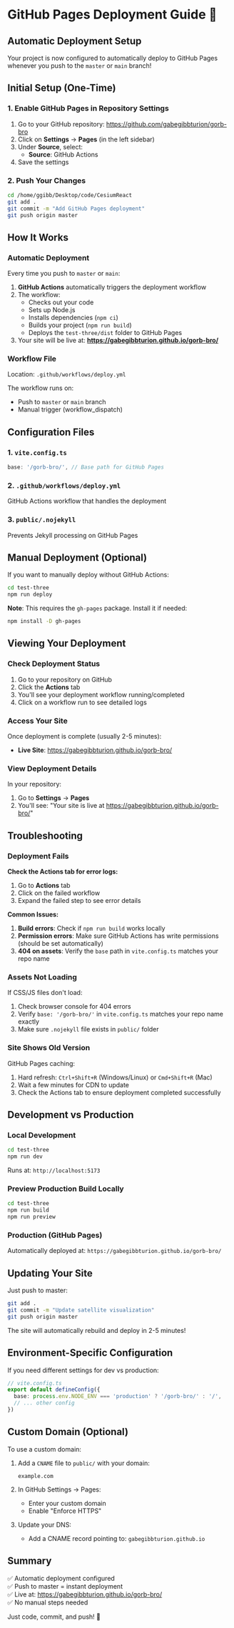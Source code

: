 # GitHub Pages Deployment Guide 🚀

## Automatic Deployment Setup

Your project is now configured to automatically deploy to GitHub Pages whenever you push to the `master` or `main` branch!

## Initial Setup (One-Time)

### 1. Enable GitHub Pages in Repository Settings

1. Go to your GitHub repository: https://github.com/gabegibbturion/gorb-bro
2. Click on **Settings** → **Pages** (in the left sidebar)
3. Under **Source**, select:
   - **Source**: GitHub Actions
4. Save the settings

### 2. Push Your Changes

```bash
cd /home/ggibb/Desktop/code/CesiumReact
git add .
git commit -m "Add GitHub Pages deployment"
git push origin master
```

## How It Works

### Automatic Deployment

Every time you push to `master` or `main`:

1. **GitHub Actions** automatically triggers the deployment workflow
2. The workflow:
   - Checks out your code
   - Sets up Node.js
   - Installs dependencies (`npm ci`)
   - Builds your project (`npm run build`)
   - Deploys the `test-three/dist` folder to GitHub Pages
3. Your site will be live at: **https://gabegibbturion.github.io/gorb-bro/**

### Workflow File

Location: `.github/workflows/deploy.yml`

The workflow runs on:
- Push to `master` or `main` branch
- Manual trigger (workflow_dispatch)

## Configuration Files

### 1. `vite.config.ts`
```typescript
base: '/gorb-bro/', // Base path for GitHub Pages
```

### 2. `.github/workflows/deploy.yml`
GitHub Actions workflow that handles the deployment

### 3. `public/.nojekyll`
Prevents Jekyll processing on GitHub Pages

## Manual Deployment (Optional)

If you want to manually deploy without GitHub Actions:

```bash
cd test-three
npm run deploy
```

**Note**: This requires the `gh-pages` package. Install it if needed:
```bash
npm install -D gh-pages
```

## Viewing Your Deployment

### Check Deployment Status

1. Go to your repository on GitHub
2. Click the **Actions** tab
3. You'll see your deployment workflow running/completed
4. Click on a workflow run to see detailed logs

### Access Your Site

Once deployment is complete (usually 2-5 minutes):
- **Live Site**: https://gabegibbturion.github.io/gorb-bro/

### View Deployment Details

In your repository:
1. Go to **Settings** → **Pages**
2. You'll see: "Your site is live at https://gabegibbturion.github.io/gorb-bro/"

## Troubleshooting

### Deployment Fails

**Check the Actions tab for error logs:**
1. Go to **Actions** tab
2. Click on the failed workflow
3. Expand the failed step to see error details

**Common Issues:**

1. **Build errors**: Check if `npm run build` works locally
2. **Permission errors**: Make sure GitHub Actions has write permissions (should be set automatically)
3. **404 on assets**: Verify the `base` path in `vite.config.ts` matches your repo name

### Assets Not Loading

If CSS/JS files don't load:
1. Check browser console for 404 errors
2. Verify `base: '/gorb-bro/'` in `vite.config.ts` matches your repo name exactly
3. Make sure `.nojekyll` file exists in `public/` folder

### Site Shows Old Version

GitHub Pages caching:
1. Hard refresh: `Ctrl+Shift+R` (Windows/Linux) or `Cmd+Shift+R` (Mac)
2. Wait a few minutes for CDN to update
3. Check the Actions tab to ensure deployment completed successfully

## Development vs Production

### Local Development
```bash
cd test-three
npm run dev
```
Runs at: `http://localhost:5173`

### Preview Production Build Locally
```bash
cd test-three
npm run build
npm run preview
```

### Production (GitHub Pages)
Automatically deployed at: `https://gabegibbturion.github.io/gorb-bro/`

## Updating Your Site

Just push to master:
```bash
git add .
git commit -m "Update satellite visualization"
git push origin master
```

The site will automatically rebuild and deploy in 2-5 minutes!

## Environment-Specific Configuration

If you need different settings for dev vs production:

```typescript
// vite.config.ts
export default defineConfig({
  base: process.env.NODE_ENV === 'production' ? '/gorb-bro/' : '/',
  // ... other config
})
```

## Custom Domain (Optional)

To use a custom domain:

1. Add a `CNAME` file to `public/` with your domain:
   ```
   example.com
   ```

2. In GitHub Settings → Pages:
   - Enter your custom domain
   - Enable "Enforce HTTPS"

3. Update your DNS:
   - Add a CNAME record pointing to: `gabegibbturion.github.io`

## Summary

✅ Automatic deployment configured  
✅ Push to master = instant deployment  
✅ Live at: https://gabegibbturion.github.io/gorb-bro/  
✅ No manual steps needed  

Just code, commit, and push! 🎉

